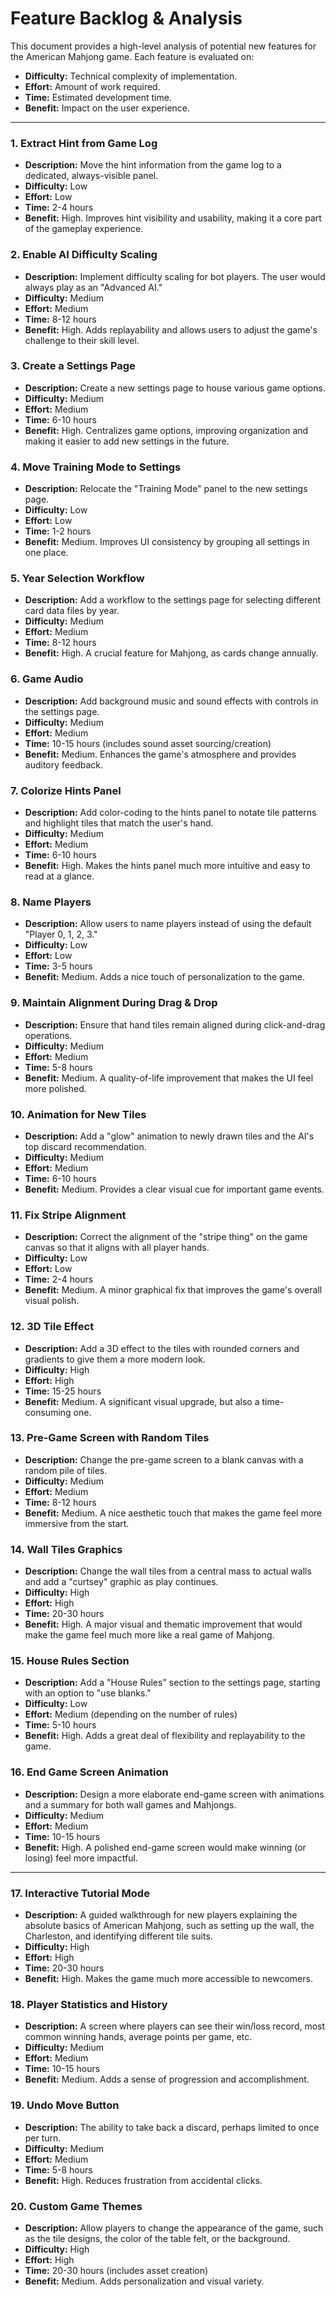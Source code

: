 # Feature Backlog & Analysis

This document provides a high-level analysis of potential new features for the American Mahjong game. Each feature is evaluated on:

*   **Difficulty:** Technical complexity of implementation.
*   **Effort:** Amount of work required.
*   **Time:** Estimated development time.
*   **Benefit:** Impact on the user experience.

---

### 1. Extract Hint from Game Log

*   **Description:** Move the hint information from the game log to a dedicated, always-visible panel.
*   **Difficulty:** Low
*   **Effort:** Low
*   **Time:** 2-4 hours
*   **Benefit:** High. Improves hint visibility and usability, making it a core part of the gameplay experience.

### 2. Enable AI Difficulty Scaling

*   **Description:** Implement difficulty scaling for bot players. The user would always play as an "Advanced AI."
*   **Difficulty:** Medium
*   **Effort:** Medium
*   **Time:** 8-12 hours
*   **Benefit:** High. Adds replayability and allows users to adjust the game's challenge to their skill level.

### 3. Create a Settings Page

*   **Description:** Create a new settings page to house various game options.
*   **Difficulty:** Medium
*   **Effort:** Medium
*   **Time:** 6-10 hours
*   **Benefit:** High. Centralizes game options, improving organization and making it easier to add new settings in the future.

### 4. Move Training Mode to Settings

*   **Description:** Relocate the "Training Mode" panel to the new settings page.
*   **Difficulty:** Low
*   **Effort:** Low
*   **Time:** 1-2 hours
*   **Benefit:** Medium. Improves UI consistency by grouping all settings in one place.

### 5. Year Selection Workflow

*   **Description:** Add a workflow to the settings page for selecting different card data files by year.
*   **Difficulty:** Medium
*   **Effort:** Medium
*   **Time:** 8-12 hours
*   **Benefit:** High. A crucial feature for Mahjong, as cards change annually.

### 6. Game Audio

*   **Description:** Add background music and sound effects with controls in the settings page.
*   **Difficulty:** Medium
*   **Effort:** Medium
*   **Time:** 10-15 hours (includes sound asset sourcing/creation)
*   **Benefit:** Medium. Enhances the game's atmosphere and provides auditory feedback.

### 7. Colorize Hints Panel

*   **Description:** Add color-coding to the hints panel to notate tile patterns and highlight tiles that match the user's hand.
*   **Difficulty:** Medium
*   **Effort:** Medium
*   **Time:** 6-10 hours
*   **Benefit:** High. Makes the hints panel much more intuitive and easy to read at a glance.

### 8. Name Players

*   **Description:** Allow users to name players instead of using the default "Player 0, 1, 2, 3."
*   **Difficulty:** Low
*   **Effort:** Low
*   **Time:** 3-5 hours
*   **Benefit:** Medium. Adds a nice touch of personalization to the game.

### 9. Maintain Alignment During Drag & Drop

*   **Description:** Ensure that hand tiles remain aligned during click-and-drag operations.
*   **Difficulty:** Medium
*   **Effort:** Medium
*   **Time:** 5-8 hours
*   **Benefit:** Medium. A quality-of-life improvement that makes the UI feel more polished.

### 10. Animation for New Tiles

*   **Description:** Add a "glow" animation to newly drawn tiles and the AI's top discard recommendation.
*   **Difficulty:** Medium
*   **Effort:** Medium
*   **Time:** 6-10 hours
*   **Benefit:** Medium. Provides a clear visual cue for important game events.

### 11. Fix Stripe Alignment

*   **Description:** Correct the alignment of the "stripe thing" on the game canvas so that it aligns with all player hands.
*   **Difficulty:** Low
*   **Effort:** Low
*   **Time:** 2-4 hours
*   **Benefit:** Medium. A minor graphical fix that improves the game's overall visual polish.

### 12. 3D Tile Effect

*   **Description:** Add a 3D effect to the tiles with rounded corners and gradients to give them a more modern look.
*   **Difficulty:** High
*   **Effort:** High
*   **Time:** 15-25 hours
*   **Benefit:** Medium. A significant visual upgrade, but also a time-consuming one.

### 13. Pre-Game Screen with Random Tiles

*   **Description:** Change the pre-game screen to a blank canvas with a random pile of tiles.
*   **Difficulty:** Medium
*   **Effort:** Medium
*   **Time:** 8-12 hours
*   **Benefit:** Medium. A nice aesthetic touch that makes the game feel more immersive from the start.

### 14. Wall Tiles Graphics

*   **Description:** Change the wall tiles from a central mass to actual walls and add a "curtsey" graphic as play continues.
*   **Difficulty:** High
*   **Effort:** High
*   **Time:** 20-30 hours
*   **Benefit:** High. A major visual and thematic improvement that would make the game feel much more like a real game of Mahjong.

### 15. House Rules Section

*   **Description:** Add a "House Rules" section to the settings page, starting with an option to "use blanks."
*   **Difficulty:** Low
*   **Effort:** Medium (depending on the number of rules)
*   **Time:** 5-10 hours
*   **Benefit:** High. Adds a great deal of flexibility and replayability to the game.

### 16. End Game Screen Animation

*   **Description:** Design a more elaborate end-game screen with animations and a summary for both wall games and Mahjongs.
*   **Difficulty:** Medium
*   **Effort:** Medium
*   **Time:** 10-15 hours
*   **Benefit:** High. A polished end-game screen would make winning (or losing) feel more impactful.

---

### 17. Interactive Tutorial Mode
*   **Description:** A guided walkthrough for new players explaining the absolute basics of American Mahjong, such as setting up the wall, the Charleston, and identifying different tile suits.
*   **Difficulty:** High
*   **Effort:** High
*   **Time:** 20-30 hours
*   **Benefit:** High. Makes the game much more accessible to newcomers.

### 18. Player Statistics and History
*   **Description:** A screen where players can see their win/loss record, most common winning hands, average points per game, etc.
*   **Difficulty:** Medium
*   **Effort:** Medium
*   **Time:** 10-15 hours
*   **Benefit:** Medium. Adds a sense of progression and accomplishment.

### 19. Undo Move Button
*   **Description:** The ability to take back a discard, perhaps limited to once per turn.
*   **Difficulty:** Medium
*   **Effort:** Medium
*   **Time:** 5-8 hours
*   **Benefit:** High. Reduces frustration from accidental clicks.

### 20. Custom Game Themes
*   **Description:** Allow players to change the appearance of the game, such as the tile designs, the color of the table felt, or the background.
*   **Difficulty:** High
*   **Effort:** High
*   **Time:** 20-30 hours (includes asset creation)
*   **Benefit:** Medium. Adds personalization and visual variety.
